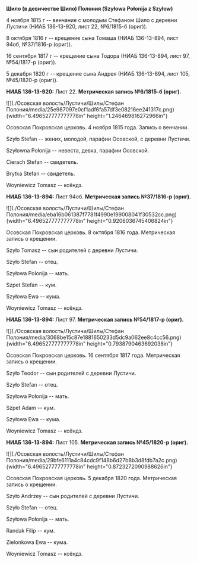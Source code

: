 **Шило (в девичестве Шило) Полония (Szyłowa Połonija z Szyłow)**

4 ноября 1815 г -- венчание с молодым Стефаном Шило с деревни Лустичи
(НИАБ 136-13-920, лист 22, №6/1815-б (ориг)).

8 октября 1816 г -- крещение сына Томаша (НИАБ 136-13-894, лист 94об,
№37/1816-р (ориг)).

16 сентября 1817 г -- крещение сына Тодора (НИАБ 136-13-894, лист 97,
№54/1817-р (ориг)).

5 декабря 1820 г -- крещение сына Андрея (НИАБ 136-13-894, лист 105,
№45/1820-р (ориг)).

**НИАБ 136-13-920:** Лист 22. **Метрическая запись №6/1815-б (ориг).**

![](./Осовская волость/Лустичи/Шилы/Стефан Полония/media/25e987097e0cf1adf6fa57df3e08216ee241317c.png){width="6.496527777777778in"
height="1.246469816272966in"}

Осовская Покровская церковь. 4 ноября 1815 года. Запись о венчании.

Szyło Stefan -- жених, молодой, парафии Осовской, с деревни Лустичи.

Szyłowna Połonija -- невеста, девка, парафии Осовской.

Cierach Stefan -- свидетель.

Brytka Stefan -- свидетель.

Woyniewicz Tomasz -- ксёндз.

**НИАБ 136-13-894:** Лист 94об. **Метрическая запись №37/1816-р
(ориг).**

![](./Осовская волость/Лустичи/Шилы/Стефан Полония/media/eba16b061387f7781f4990e199008041f30532cc.png){width="6.496527777777778in"
height="0.9206036745406824in"}

Осовская Покровская церковь. 8 октября 1816 года. Метрическая запись о
крещении.

Szyło Tomasz -- сын родителей с деревни Лустичи.

Szyło Stefan -- отец.

Szyłowa Polonija -- мать.

Szpet Stefan -- кум.

Szyłowa Ewa -- кума.

Woyniewicz Tomasz -- ксёндз.

**НИАБ 136-13-894:** Лист 97. **Метрическая запись №54/1817-р (ориг).**

![](./Осовская волость/Лустичи/Шилы/Стефан Полония/media/3068be15c87e1881650233d5dc9a062ee8c4cc56.png){width="6.496527777777778in"
height="0.7938790463692038in"}

Осовская Покровская церковь. 16 сентября 1817 года. Метрическая запись о
крещении.

Szyło Teodor -- сын родителей с деревни Лустичи.

Szyło Stefan -- отец.

Szyłowa Połonija -- мать.

Szpet Adam -- кум.

Szyłowa Ewa -- кума.

Woyniewicz Tomasz -- ксёндз.

**НИАБ 136-13-894:** Лист 105. **Метрическая запись №45/1820-р (ориг).**

![](./Осовская волость/Лустичи/Шилы/Стефан Полония/media/29bfe6111a4c84cdc9f148b6d27b8b3d8fdb7a2c.png){width="6.496527777777778in"
height="0.8723272090988626in"}

Осовская Покровская церковь. 5 декабря 1820 года. Метрическая запись о
крещении.

Szyło Andrzey -- сын родителей с деревни Лустичи.

Szyło Stefan -- отец.

Szyłowa Połonija -- мать.

Randak Filip -- кум.

Zielonkowa Ewa -- кума.

Woyniewicz Tomasz -- ксёндз.
